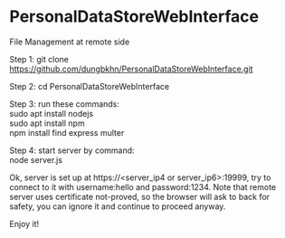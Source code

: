 # PersonalDataStoreWebInterface

File Management at remote side <br />

Step 1: git clone https://github.com/dungbkhn/PersonalDataStoreWebInterface.git <br />
 
Step 2: cd PersonalDataStoreWebInterface <br />

Step 3: run these commands: <br />
sudo apt install nodejs <br />
sudo apt install npm <br />
npm install find express multer <br />
        
Step 4: start server by command: <br /> 
node server.js  <br />       
        
Ok, server is set up at https://<server_ip4 or server_ip6>:19999, try to connect to it with username:hello and password:1234. Note that remote server uses certificate not-proved, so the browser will ask to back for safety, you can ignore it and continue to proceed anyway. <br />

Enjoy it!
